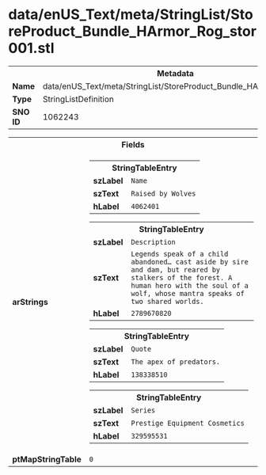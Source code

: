 <h1>data/enUS_Text/meta/StringList/StoreProduct_Bundle_HArmor_Rog_stor001.stl</h1><table><tr><th colspan="100%">Metadata</th></tr><tr><td><b>Name</b></td><td>data/enUS_Text/meta/StringList/StoreProduct_Bundle_HArmor_Rog_stor001.stl</td></tr><tr><td><b>Type</b></td><td>StringListDefinition</td></tr><tr><td><b>SNO ID</b></td><td>1062243</td></tr></table>

<table><tr><th colspan="100%">Fields</th></tr><tr><td><b>arStrings</b></td><td><table><tr><th colspan="100%">StringTableEntry</th></tr><tr><td><b>szLabel</b></td><td><code>Name</code></td></tr><tr><td><b>szText</b></td><td><code>Raised by Wolves</code></td></tr><tr><td><b>hLabel</b></td><td><code>4062401</code></td></tr></table>


<table><tr><th colspan="100%">StringTableEntry</th></tr><tr><td><b>szLabel</b></td><td><code>Description</code></td></tr><tr><td><b>szText</b></td><td><code>Legends speak of a child abandoned… cast aside by sire and dam, but reared by stalkers of the forest. A human hero with the soul of a wolf, whose mantra speaks of two shared worlds.</code></td></tr><tr><td><b>hLabel</b></td><td><code>2789670820</code></td></tr></table>


<table><tr><th colspan="100%">StringTableEntry</th></tr><tr><td><b>szLabel</b></td><td><code>Quote</code></td></tr><tr><td><b>szText</b></td><td><code>The apex of predators.</code></td></tr><tr><td><b>hLabel</b></td><td><code>138338510</code></td></tr></table>


<table><tr><th colspan="100%">StringTableEntry</th></tr><tr><td><b>szLabel</b></td><td><code>Series</code></td></tr><tr><td><b>szText</b></td><td><code>Prestige Equipment Cosmetics</code></td></tr><tr><td><b>hLabel</b></td><td><code>329595531</code></td></tr></table>


</td></tr><tr><td><b>ptMapStringTable</b></td><td><code>0</code></td></tr></table>


